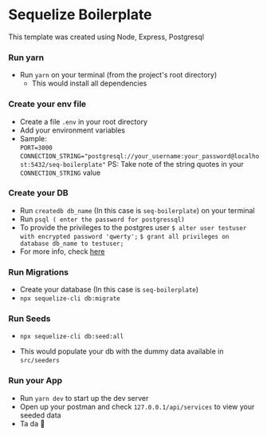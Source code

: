 # Sequelize Boilerplate

This template was created using Node, Express, Postgresql

### Run yarn

- Run `yarn` on your terminal (from the project's root directory)
  - This would install all dependencies


### Create your env file
- Create a file `.env` in your root directory
- Add your environment variables
- Sample:\
  `PORT=3000`\
  `CONNECTION_STRING="postgresql://your_username:your_password@localhost:5432/seq-boilerplate"`
  PS: Take note of the string quotes in your `CONNECTION_STRING` value


### Create your DB
- Run `createdb db_name` (In this case is `seq-boilerplate`) on your terminal
- Run `psql ( enter the password for postgressql)`
- To provide the privileges to the postgres user
`$ alter user testuser with encrypted password 'qwerty';`
`$ grant all privileges on database db_name to testuser;`
- For more info, check [here](https://stackoverflow.com/a/30642050)


### Run Migrations
- Create your database (In this case is `seq-boilerplate`)
- `npx sequelize-cli db:migrate`


### Run Seeds
- `npx sequelize-cli db:seed:all`
* This would populate your db with the dummy data available in `src/seeders`


### Run your App
- Run `yarn dev` to start up the dev server
- Open up your postman and check `127.0.0.1/api/services` to view your seeded data
- Ta da 🎉
